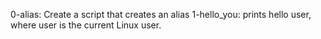 0-alias: Create a script that creates an alias
1-hello_you: prints hello user, where user is the current Linux user.
